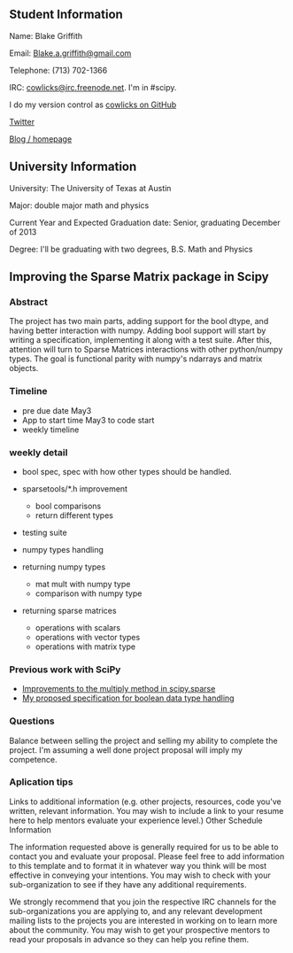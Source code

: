 ## Student Information

Name: Blake Griffith

Email: Blake.a.griffith@gmail.com

Telephone: (713) 702-1366

IRC: cowlicks@irc.freenode.net. I'm in #scipy.

I do my version control as [cowlicks on GitHub](https://github.com/cowlicks)

[Twitter](https://twitter.com/cwlcks)

[Blog / homepage](http://cwl.cx)

## University Information

University: The University of Texas at Austin

Major: double major math and physics

Current Year and Expected Graduation date: Senior, graduating December of 2013

Degree: I'll be graduating with two degrees, B.S. Math and Physics

## Improving the Sparse Matrix package in Scipy
### Abstract

The project has two main parts, adding support for the bool dtype, and having better interaction with numpy. Adding bool support will start by writing a specification, implementing it along with a test suite. After this, attention will turn to Sparse Matrices interactions with other python/numpy types. The goal is functional parity with numpy's ndarrays and matrix objects.

### Timeline
* pre due date May3
* App to start time May3 to code start 
* weekly timeline 

### weekly detail 
* bool spec, spec with how other types should be handled.
* sparsetools/*.h improvement
    * bool comparisons
    * return different types
* testing suite


* numpy types handling 
* returning numpy types
    * mat mult with numpy type
    * comparison with numpy type
* returning sparse matrices
    * operations with scalars
    * operations with vector types
    * operations with matrix type
    

### Previous work with SciPy

* [Improvements to the multiply method in scipy.sparse](https://github.com/scipy/scipy/pull/516)
* [My proposed specification for boolean data type handling](https://github.com/cowlicks/scipy-sparse-boolean-spec)


### Questions
Balance between selling the project and selling my ability to complete the project.
I'm assuming a well done project proposal will imply my competence.

### Aplication tips
Links to additional information
(e.g. other projects, resources, code you've written, relevant information. You may wish to include a link to your resume here to help mentors evaluate your experience level.)
Other Schedule Information

The information requested above is generally required for us to be able to contact you and evaluate your proposal. Please feel free to add information to this template and to format it in whatever way you think will be most effective in conveying your intentions. You may wish to check with your sub-organization to see if they have any additional requirements.

We strongly recommend that you join the respective IRC channels for the sub-organizations you are applying to, and any relevant development mailing lists to the projects you are interested in working on to learn more about the community. You may wish to get your prospective mentors to read your proposals in advance so they can help you refine them.
